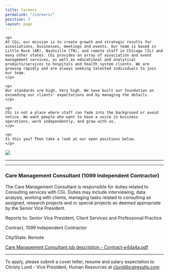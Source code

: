 ```yaml
---
title: Careers
permalink: "/careers/"
position: 3
layout: page
---
```



<div class="row mb-5 pb-4" style="margin-bottom: 1rem !important;">

  <div class="col-md-6">

    <p>
	At CGi, our mission is to create growth and strategic results for associations, businesses, meetings and events. Our team is based in Little Rock (AR), Nashville (TN), and remote staff in Chicago (IL) and many other states. CGi provides an array of association and event management services, as well as educational and analytical products/services to hospitals and health system clients. We are growing rapidly and are always seeking talented individuals to join our team.
    </p>

    <p>
    Our standards are high. Very high. We have built our foundation on exceeding our clients' expectations and by managing the details. 
    </p>

    <p>
    CGi is not a place where staff can fade into the background or avoid notice. We want people who want to have a voice in business operations, work independently, and grow with us. 
    </p>

    <p>
    Is this you? Then take a look at our open positions below.
    </p>

  </div>

  <div class="col-md-6">
    <img src="/uploads/Highland%20Ridge%20II.jpg" style="max-height: 375px;">
  </div>

</div>
<hr>

<hr>

### Care Management Consultant (1099 Independent Contractor)

The Care Management Consultant is responsible for duties related to Consulting services with CGi. Duties may include interviewing, data analysis, working with clients, managing tasks related to consulting as assigned, research projects and or special projects as deemed appropriate by the Senior Vice President.  <br />

Reports to: Senior Vice President, Client Services and Professional Practice <br />

Contract, 1099 Independent Contractor<br />

City/State: Remote<br />

[Care Management Consultant job description - Contract-e4da4a.pdf](/uploads/Care%20Management%20Consultant%20job%20description%20-%20Contract-e4da4a.pdf)

<hr>

To apply, please submit a cover letter, resume and salary expectation to Christy Lund - Vice President, Human Resources at clund@cgiresults.com

